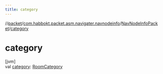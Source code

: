 ```yaml
---
title: category
---
```

//[packet](../../../index.html)/[com.habbokt.packet.asm.navigater.navnodeinfo](../index.html)/[NavNodeInfoPacket](index.html)/[category](category.html)



# category



[jvm]\
val [category](category.html): [RoomCategory](../../../../api/api/com.habbokt.api.room/-room-category/index.html)




